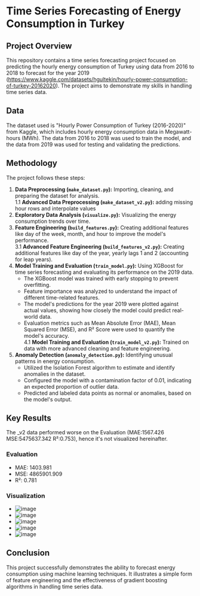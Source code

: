 # Time Series Forecasting of Energy Consumption in Turkey

## Project Overview

This repository contains a time series forecasting project focused on predicting the hourly energy consumption of Turkey using data from 2016 to 2018 to forecast for the year 2019 (https://www.kaggle.com/datasets/hgultekin/hourly-power-consumption-of-turkey-20162020). The project aims to demonstrate my skills in handling time series data.

## Data

The dataset used is "Hourly Power Consumption of Turkey (2016-2020)" from Kaggle, which includes hourly energy consumption data in Megawatt-hours (MWh). The data from 2016 to 2018 was used to train the model, and the data from 2019 was used for testing and validating the predictions.

## Methodology

The project follows these steps:

1. **Data Preprocessing (`make_dataset.py`):** Importing, cleaning, and preparing the dataset for analysis.\
       1.1 **Advanced Data Preprocessing (`make_dataset_v2.py`):** adding missing hour rows and interpolate values
3. **Exploratory Data Analysis (`visualize.py`):** Visualizing the energy consumption trends over time.
4. **Feature Engineering (`build_features.py`):** Creating additional features like day of the week, month, and hour to improve the model's performance.\
       3.1 **Advanced Feature Engineering (`build_features_v2.py`):** Creating additional features like day of the year, yearly lags 1 and 2 (accounting for leap years).
6. **Model Training and Evaluation (`train_model.py`):** Using XGBoost for time series forecasting and evaluating its performance on the 2019 data.
    - The XGBoost model was trained with early stopping to prevent overfitting.
    - Feature importance was analyzed to understand the impact of different time-related features.
    - The model's predictions for the year 2019 were plotted against actual values, showing how closely the model could predict real-world data.
    - Evaluation metrics such as Mean Absolute Error (MAE), Mean Squared Error (MSE), and R² Score were used to quantify the model's accuracy.\
        4.1 **Model Training and Evaluation (`train_model_v2.py`):** Trained on data with more advanced cleaning and feature engineering.
7. **Anomaly Detection (`anomaly_detection.py`):** Identifying unusual patterns in energy consumption.
    - Utilized the Isolation Forest algorithm to estimate and identify anomalies in the dataset.
    - Configured the model with a contamination factor of 0.01, indicating an expected proportion of outlier data.
    - Predicted and labeled data points as normal or anomalies, based on the model's output.

## Key Results
The _v2 data performed worse on the Evaluation (MAE:1567.426 MSE:5475637.342 R²:0.753), hence it's not visualized hereinafter.
  
  ### Evaluation
  - MAE: 1403.981
  - MSE: 4865901.909
  - R²: 0.781
  ### Visualization
  - ![image](https://github.com/magellanic-clouds17/time_series_anomaly_detection_forecasting/assets/72970703/e67fab2d-f9da-4838-9f56-c3995cc9dd4d)
  - ![image](https://github.com/magellanic-clouds17/time_series_anomaly_detection_forecasting/assets/72970703/3833a07c-848c-4dcf-8c0d-391b76366cc0)
  - ![image](https://github.com/magellanic-clouds17/time_series_anomaly_detection_forecasting/assets/72970703/ad72d878-6234-4289-822a-6f11a3e9829f)
  - ![image](https://github.com/magellanic-clouds17/time_series_anomaly_detection_forecasting/assets/72970703/21ef88ba-f298-4cdc-b08b-32a8a3d6d051)
  - ![image](https://github.com/magellanic-clouds17/time_series_anomaly_detection_forecasting/assets/72970703/d677f973-b06c-4615-a21a-a9a0a08b3f67)

## Conclusion

This project successfully demonstrates the ability to forecast energy consumption using machine learning techniques. It illustrates a simple form of feature engineering and the effectiveness of gradient boosting algorithms in handling time series data.
